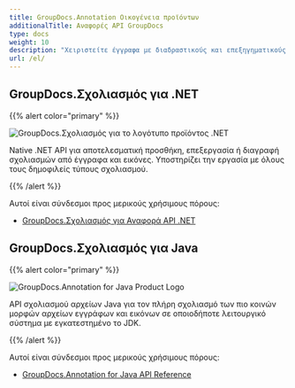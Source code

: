 ```yaml
---
title: GroupDocs.Annotation Οικογένεια προϊόντων
additionalTitle: Αναφορές API GroupDocs
type: docs
weight: 10
description: "Χειριστείτε έγγραφα με διαδραστικούς και επεξηγηματικούς σχολιασμούς για να σχολιάσετε κείμενο ή εικόνες σε οποιαδήποτε λύση πολλαπλών πλατφορμών"
url: /el/
---
```


## GroupDocs.Σχολιασμός για .NET

{{% alert color="primary" %}} 

![GroupDocs.Σχολιασμός για το λογότυπο προϊόντος .NET](../gdocs_net.png)

Native .NET API για αποτελεσματική προσθήκη, επεξεργασία ή διαγραφή σχολιασμών από έγγραφα και εικόνες. Υποστηρίζει την εργασία με όλους τους δημοφιλείς τύπους σχολιασμού.

{{% /alert %}} 

Αυτοί είναι σύνδεσμοι προς μερικούς χρήσιμους πόρους:
- [GroupDocs.Σχολιασμός για Αναφορά API .NET](/annotation/el/net/)


## GroupDocs.Σχολιασμός για Java

{{% alert color="primary" %}}

![GroupDocs.Annotation for Java Product Logo](../gdocs_java.png)

API σχολιασμού αρχείων Java για τον πλήρη σχολιασμό των πιο κοινών μορφών αρχείων εγγράφων και εικόνων σε οποιοδήποτε λειτουργικό σύστημα με εγκατεστημένο το JDK.

{{% /alert %}}

Αυτοί είναι σύνδεσμοι προς μερικούς χρήσιμους πόρους:

- [GroupDocs.Annotation for Java API Reference](/annotation/java/)
